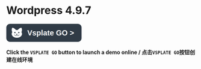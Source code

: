 # Wordpress 4.9.7

<a href="https://www.vsplate.com/?docker-compose=https://github.com/vsplate/dcenvs/wordpress/4.9.7"><img alt="VSPLATE GO" src="https://raw.githubusercontent.com/vsplate/images/master/vsgo_btn.png" width="200px"></a>

**Click the `VSPLATE GO` button to launch a demo online / 点击`VSPLATE GO`按钮创建在线环境**